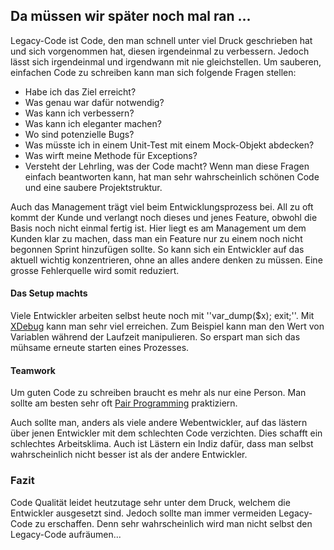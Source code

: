 ## Da müssen wir später noch mal ran ...
Legacy-Code ist Code, den man schnell unter viel Druck geschrieben hat und sich vorgenommen hat, diesen irgendeinmal zu verbessern. Jedoch lässt sich irgendeinmal und irgendwann mit nie gleichstellen. Um sauberen, einfachen Code zu schreiben kann man sich folgende Fragen stellen:


  * Habe ich das Ziel erreicht?
  * Was genau war dafür notwendig?
  * Was kann ich verbessern?
  * Was kann ich eleganter machen?
  * Wo sind potenzielle Bugs?
  * Was müsste ich in einem Unit-Test mit einem Mock-Objekt abdecken?
  * Was wirft meine Methode für Exceptions?
  * Versteht der Lehrling, was der Code macht?
Wenn man diese Fragen einfach beantworten kann, hat man sehr wahrscheinlich schönen Code und eine saubere Projektstruktur.


Auch das Management trägt viel beim Entwicklungsprozess bei. All zu oft kommt der Kunde und verlangt noch dieses und jenes Feature, obwohl die Basis noch nicht einmal fertig ist. Hier liegt es am Management um dem Kunden klar zu machen, dass man ein Feature nur zu einem noch nicht begonnen Sprint hinzufügen sollte. So kann sich ein Entwickler auf das aktuell wichtig konzentrieren, ohne an alles andere denken zu müssen. Eine grosse Fehlerquelle wird somit reduziert.


#### Das Setup machts
Viele Entwickler arbeiten selbst heute noch mit ''var_dump($x); exit;''. Mit [XDebug](/installationen/xdebug) kann man sehr viel erreichen. Zum Beispiel kann man den Wert von Variablen während der Laufzeit manipulieren. So erspart man sich das mühsame erneute starten eines Prozesses.


#### Teamwork
Um guten Code zu schreiben braucht es mehr als nur eine Person. Man sollte am besten sehr oft [Pair Programming](https://de.wikipedia.org/wiki/Paarprogrammierung) praktiziern.


Auch sollte man, anders als viele andere Webentwickler, auf das lästern über jenen Entwickler mit dem schlechten Code verzichten. Dies schafft ein schlechtes Arbeitsklima. Auch ist Lästern ein Indiz dafür, dass man selbst wahrscheinlich nicht besser ist als der andere Entwickler.


### Fazit
Code Qualität leidet heutzutage sehr unter dem Druck, welchem die Entwickler ausgesetzt sind. Jedoch sollte man immer vermeiden Legacy-Code zu erschaffen. Denn sehr wahrscheinlich wird man nicht selbst den Legacy-Code aufräumen...